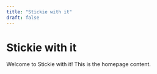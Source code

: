 ```yaml
---
title: "Stickie with it"
draft: false
---
```


<!-- Optional content that can be rendered below the headline -->

<h1>Stickie with it</h1>

<p>Welcome to Stickie with it! This is the homepage content.</p>

